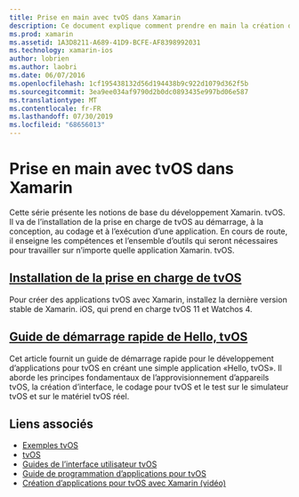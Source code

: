 ```yaml
---
title: Prise en main avec tvOS dans Xamarin
description: Ce document explique comment prendre en main la création d’applications tvOS avec Xamarin. Elle contient un lien vers un guide d’installation et un guide de démarrage rapide.
ms.prod: xamarin
ms.assetid: 1A3D8211-A689-41D9-BCFE-AF8398992031
ms.technology: xamarin-ios
author: lobrien
ms.author: laobri
ms.date: 06/07/2016
ms.openlocfilehash: 1cf195438132d56d194438b9c922d1079d362f5b
ms.sourcegitcommit: 3ea9ee034af9790d2b0dc0893435e997bd06e587
ms.translationtype: MT
ms.contentlocale: fr-FR
ms.lasthandoff: 07/30/2019
ms.locfileid: "68656013"
---
```

# <a name="getting-started-with-tvos-in-xamarin"></a>Prise en main avec tvOS dans Xamarin

Cette série présente les notions de base du développement Xamarin. tvOS. Il va de l’installation de la prise en charge de tvOS au démarrage, à la conception, au codage et à l’exécution d’une application. En cours de route, il enseigne les compétences et l’ensemble d’outils qui seront nécessaires pour travailler sur n’importe quelle application Xamarin. tvOS.

## <a name="installing-tvos-supportiostvosget-startedinstallationmd"></a>[Installation de la prise en charge de tvOS](~/ios/tvos/get-started/installation.md)

Pour créer des applications tvOS avec Xamarin, installez la dernière version stable de Xamarin. iOS, qui prend en charge tvOS 11 et Watchos 4.

## <a name="hello-tvos-quick-start-guideiostvosget-startedhello-tvosmd"></a>[Guide de démarrage rapide de Hello, tvOS](~/ios/tvos/get-started/hello-tvos.md)

Cet article fournit un guide de démarrage rapide pour le développement d’applications pour tvOS en créant une simple application «Hello, tvOS». Il aborde les principes fondamentaux de l’approvisionnement d’appareils tvOS, la création d’interface, le codage pour tvOS et le test sur le simulateur tvOS et sur le matériel tvOS réel.


## <a name="related-links"></a>Liens associés

- [Exemples tvOS](https://docs.microsoft.com/samples/browse/?products=xamarin&term=Xamarin.iOS+tvOS)
- [tvOS](https://developer.apple.com/tvos/)
- [Guides de l’interface utilisateur tvOS](https://developer.apple.com/tvos/human-interface-guidelines/)
- [Guide de programmation d’applications pour tvOS](https://developer.apple.com/library/prerelease/tvos/documentation/General/Conceptual/AppleTV_PG/)
- [Création d’applications pour tvOS avec Xamarin (vidéo)](https://university.xamarin.com/lightninglectures/tvos-with-xamarin)
